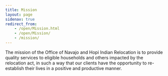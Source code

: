 ```yaml
---
title: Mission
layout: page
sidenav: true
redirect_from:
    - /open/Mission.html
    - /open/Mission/
    - /mission/
---
```


The mission of the Office of Navajo and Hopi Indian Relocation is to provide quality services to eligible households and others impacted by the relocation act, in such a way that our clients have the opportunity to re-establish their lives in a positive and productive manner.